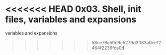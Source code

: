 <<<<<<< HEAD
0x03. Shell, init files, variables and expansions
=======
variables and expansions
>>>>>>> 58ce76a59d9c5279d3083a0ce12464f2236fca0d

